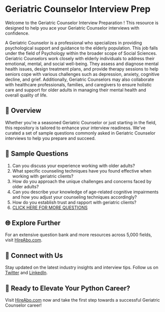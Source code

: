 # Geriatric Counselor Interview Prep

Welcome to the Geriatric Counselor Interview Preparation ! This resource is designed to help you ace your Geriatric Counselor interviews with confidence.

A Geriatric Counselor is a professional who specializes in providing psychological support and guidance to the elderly population. This job falls under the field of Psychology within the broader scope of Social Sciences. Geriatric Counselors work closely with elderly individuals to address their emotional, mental, and social well-being. They assess and diagnose mental health issues, design treatment plans, and provide therapy sessions to help seniors cope with various challenges such as depression, anxiety, cognitive decline, and grief. Additionally, Geriatric Counselors may also collaborate with healthcare professionals, families, and caregivers to ensure holistic care and support for older adults in managing their mental health and overall quality of life.

## 🚀 Overview

Whether you're a seasoned Geriatric Counselor or just starting in the field, this repository is tailored to enhance your interview readiness. We've curated a set of sample questions commonly asked in Geriatric Counselor interviews to help you prepare and succeed.

## 📝 Sample Questions

1. Can you discuss your experience working with older adults?
2. What specific counseling techniques have you found effective when working with geriatric clients?
3. How do you approach the unique challenges and concerns faced by older adults?
4. Can you describe your knowledge of age-related cognitive impairments and how you adjust your counseling techniques accordingly?
5. How do you establish trust and rapport with geriatric clients?
6. [CLICK HERE FOR MORE QUESTIONS](https://hireabo.com/job/7_0_35/Geriatric%20Counselor)

## 🌐 Explore Further

For an extensive question bank and more resources across 5,000 fields, visit [HireAbo.com](https://www.hireabo.com).

## 📱 Connect with Us

Stay updated on the latest industry insights and interview tips. Follow us on [Twitter](https://twitter.com/hireabo) and [LinkedIn](https://www.linkedin.com/in/hire-abo-3609972a8/).

## 🚀 Ready to Elevate Your Python Career?

Visit [HireAbo.com](https://www.hireabo.com) now and take the first step towards a successful Geriatric Counselor career!